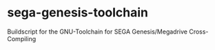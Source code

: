 # sega-genesis-toolchain
Buildscript for the GNU-Toolchain for SEGA Genesis/Megadrive Cross-Compiling
